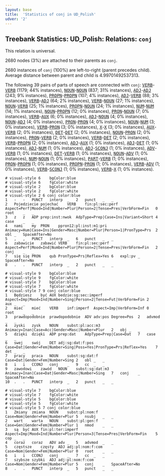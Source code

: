 ```yaml
---
layout: base
title:  'Statistics of conj in UD_Polish'
udver: '2'
---
```


## Treebank Statistics: UD_Polish: Relations: `conj`

This relation is universal.

2680 nodes (3%) are attached to their parents as `conj`.

2680 instances of `conj` (100%) are left-to-right (parent precedes child).
Average distance between parent and child is 4.99701492537313.

The following 39 pairs of parts of speech are connected with `conj`: <tt><a href="pl-pos-VERB.html">VERB</a></tt>-<tt><a href="pl-pos-VERB.html">VERB</a></tt> (1179; 44% instances), <tt><a href="pl-pos-NOUN.html">NOUN</a></tt>-<tt><a href="pl-pos-NOUN.html">NOUN</a></tt> (837; 31% instances), <tt><a href="pl-pos-ADJ.html">ADJ</a></tt>-<tt><a href="pl-pos-ADJ.html">ADJ</a></tt> (243; 9% instances), <tt><a href="pl-pos-PROPN.html">PROPN</a></tt>-<tt><a href="pl-pos-PROPN.html">PROPN</a></tt> (107; 4% instances), <tt><a href="pl-pos-ADJ.html">ADJ</a></tt>-<tt><a href="pl-pos-VERB.html">VERB</a></tt> (88; 3% instances), <tt><a href="pl-pos-VERB.html">VERB</a></tt>-<tt><a href="pl-pos-ADJ.html">ADJ</a></tt> (64; 2% instances), <tt><a href="pl-pos-VERB.html">VERB</a></tt>-<tt><a href="pl-pos-NOUN.html">NOUN</a></tt> (27; 1% instances), <tt><a href="pl-pos-NOUN.html">NOUN</a></tt>-<tt><a href="pl-pos-VERB.html">VERB</a></tt> (25; 1% instances), <tt><a href="pl-pos-PROPN.html">PROPN</a></tt>-<tt><a href="pl-pos-NOUN.html">NOUN</a></tt> (24; 1% instances), <tt><a href="pl-pos-NUM.html">NUM</a></tt>-<tt><a href="pl-pos-NUM.html">NUM</a></tt> (14; 1% instances), <tt><a href="pl-pos-NOUN.html">NOUN</a></tt>-<tt><a href="pl-pos-PROPN.html">PROPN</a></tt> (12; 0% instances), <tt><a href="pl-pos-PRON.html">PRON</a></tt>-<tt><a href="pl-pos-NOUN.html">NOUN</a></tt> (7; 0% instances), <tt><a href="pl-pos-VERB.html">VERB</a></tt>-<tt><a href="pl-pos-AUX.html">AUX</a></tt> (6; 0% instances), <tt><a href="pl-pos-ADJ.html">ADJ</a></tt>-<tt><a href="pl-pos-NOUN.html">NOUN</a></tt> (4; 0% instances), <tt><a href="pl-pos-NOUN.html">NOUN</a></tt>-<tt><a href="pl-pos-ADJ.html">ADJ</a></tt> (4; 0% instances), <tt><a href="pl-pos-PRON.html">PRON</a></tt>-<tt><a href="pl-pos-PRON.html">PRON</a></tt> (4; 0% instances), <tt><a href="pl-pos-NOUN.html">NOUN</a></tt>-<tt><a href="pl-pos-NUM.html">NUM</a></tt> (3; 0% instances), <tt><a href="pl-pos-VERB.html">VERB</a></tt>-<tt><a href="pl-pos-PRON.html">PRON</a></tt> (3; 0% instances), <tt><a href="pl-pos-X.html">X</a></tt>-<tt><a href="pl-pos-X.html">X</a></tt> (3; 0% instances), <tt><a href="pl-pos-AUX.html">AUX</a></tt>-<tt><a href="pl-pos-VERB.html">VERB</a></tt> (2; 0% instances), <tt><a href="pl-pos-DET.html">DET</a></tt>-<tt><a href="pl-pos-DET.html">DET</a></tt> (2; 0% instances), <tt><a href="pl-pos-NOUN.html">NOUN</a></tt>-<tt><a href="pl-pos-PRON.html">PRON</a></tt> (2; 0% instances), <tt><a href="pl-pos-PRON.html">PRON</a></tt>-<tt><a href="pl-pos-VERB.html">VERB</a></tt> (2; 0% instances), <tt><a href="pl-pos-VERB.html">VERB</a></tt>-<tt><a href="pl-pos-DET.html">DET</a></tt> (2; 0% instances), <tt><a href="pl-pos-VERB.html">VERB</a></tt>-<tt><a href="pl-pos-PROPN.html">PROPN</a></tt> (2; 0% instances), <tt><a href="pl-pos-ADJ.html">ADJ</a></tt>-<tt><a href="pl-pos-AUX.html">AUX</a></tt> (1; 0% instances), <tt><a href="pl-pos-ADJ.html">ADJ</a></tt>-<tt><a href="pl-pos-DET.html">DET</a></tt> (1; 0% instances), <tt><a href="pl-pos-ADJ.html">ADJ</a></tt>-<tt><a href="pl-pos-NUM.html">NUM</a></tt> (1; 0% instances), <tt><a href="pl-pos-ADJ.html">ADJ</a></tt>-<tt><a href="pl-pos-SCONJ.html">SCONJ</a></tt> (1; 0% instances), <tt><a href="pl-pos-ADV.html">ADV</a></tt>-<tt><a href="pl-pos-VERB.html">VERB</a></tt> (1; 0% instances), <tt><a href="pl-pos-DET.html">DET</a></tt>-<tt><a href="pl-pos-VERB.html">VERB</a></tt> (1; 0% instances), <tt><a href="pl-pos-NOUN.html">NOUN</a></tt>-<tt><a href="pl-pos-ADV.html">ADV</a></tt> (1; 0% instances), <tt><a href="pl-pos-NUM.html">NUM</a></tt>-<tt><a href="pl-pos-NOUN.html">NOUN</a></tt> (1; 0% instances), <tt><a href="pl-pos-PART.html">PART</a></tt>-<tt><a href="pl-pos-VERB.html">VERB</a></tt> (1; 0% instances), <tt><a href="pl-pos-PRON.html">PRON</a></tt>-<tt><a href="pl-pos-PROPN.html">PROPN</a></tt> (1; 0% instances), <tt><a href="pl-pos-PROPN.html">PROPN</a></tt>-<tt><a href="pl-pos-PRON.html">PRON</a></tt> (1; 0% instances), <tt><a href="pl-pos-VERB.html">VERB</a></tt>-<tt><a href="pl-pos-ADV.html">ADV</a></tt> (1; 0% instances), <tt><a href="pl-pos-VERB.html">VERB</a></tt>-<tt><a href="pl-pos-SCONJ.html">SCONJ</a></tt> (1; 0% instances), <tt><a href="pl-pos-VERB.html">VERB</a></tt>-<tt><a href="pl-pos-X.html">X</a></tt> (1; 0% instances).


~~~ conllu
# visual-style 6	bgColor:blue
# visual-style 6	fgColor:white
# visual-style 2	bgColor:blue
# visual-style 2	fgColor:white
# visual-style 2 6 conj	color:blue
1	-	-	PUNCT	interp	_	2	punct	_	_
2	Pojedziecie	pojechać	VERB	fin:pl:sec:perf	Aspect=Perf|Mood=Ind|Number=Plur|Person=2|Tense=Pres|VerbForm=Fin	0	root	_	_
3	z	z	ADP	prep:inst:nwok	AdpType=Prep|Case=Ins|Variant=Short	4	case	_	_
4	nami	my	PRON	ppron12:pl:inst:m1:pri	Animacy=Hum|Case=Ins|Gender=Masc|Number=Plur|Person=1|PronType=Prs	2	obl	_	SpaceAfter=No
5	,	,	PUNCT	interp	_	6	punct	_	_
6	zabawicie	zabawić	VERB	fin:pl:sec:perf	Aspect=Perf|Mood=Ind|Number=Plur|Person=2|Tense=Pres|VerbForm=Fin	2	conj	_	_
7	się	się	PRON	qub	PronType=Prs|Reflex=Yes	6	expl:pv	_	SpaceAfter=No
8	.	.	PUNCT	interp	_	2	punct	_	_

~~~


~~~ conllu
# visual-style 9	bgColor:blue
# visual-style 9	fgColor:white
# visual-style 7	bgColor:blue
# visual-style 7	fgColor:white
# visual-style 7 9 conj	color:blue
1	Będziesz	być	AUX	bedzie:sg:sec:imperf	Aspect=Imp|Mood=Ind|Number=Sing|Person=2|Tense=Fut|VerbForm=Fin	2	aux	_	_
2	mieć	mieć	VERB	inf:imperf	Aspect=Imp|VerbForm=Inf	0	root	_	_
3	prawdopodobnie	prawdopodobnie	ADV	adv:pos	Degree=Pos	2	advmod	_	_
4	zyski	zysk	NOUN	subst:pl:acc:m3	Animacy=Inan|Case=Acc|Gender=Masc|Number=Plur	2	obj	_	_
5	dzięki	dzięki	ADP	prep:dat	AdpType=Prep|Case=Dat	7	case	_	_
6	swej	swój	DET	adj:sg:dat:f:pos	Case=Dat|Gender=Fem|Number=Sing|Poss=Yes|PronType=Prs|Reflex=Yes	7	det	_	_
7	pracy	praca	NOUN	subst:sg:dat:f	Case=Dat|Gender=Fem|Number=Sing	2	obl	_	_
8	i	i	CCONJ	conj	_	9	cc	_	_
9	zawodowi	zawód	NOUN	subst:sg:dat:m3	Animacy=Inan|Case=Dat|Gender=Masc|Number=Sing	7	conj	_	SpaceAfter=No
10	.	.	PUNCT	interp	_	2	punct	_	_

~~~


~~~ conllu
# visual-style 7	bgColor:blue
# visual-style 7	fgColor:white
# visual-style 5	bgColor:blue
# visual-style 5	fgColor:white
# visual-style 5 7 conj	color:blue
1	Zmiany	zmiana	NOUN	subst:pl:nom:f	Case=Nom|Gender=Fem|Number=Plur	5	nsubj	_	_
2	wart	warta	NOUN	subst:pl:gen:f	Case=Gen|Gender=Fem|Number=Plur	1	nmod	_	_
3	są	być	AUX	fin:pl:ter:imperf	Aspect=Imp|Mood=Ind|Number=Plur|Person=3|Tense=Pres|VerbForm=Fin	5	cop	_	_
4	coraz	coraz	ADV	adv	_	5	advmod	_	_
5	częstsze	częsty	ADJ	adj:pl:nom:f:com	Case=Nom|Gender=Fem|Number=Plur	0	root	_	_
6	i	i	CCONJ	conj	_	7	cc	_	_
7	szybsze	szybki	ADJ	adj:pl:nom:f:com	Case=Nom|Gender=Fem|Number=Plur	5	conj	_	SpaceAfter=No
8	.	.	PUNCT	interp	_	5	punct	_	_

~~~


